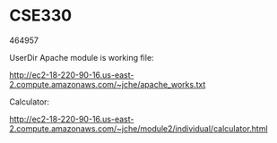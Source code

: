 # CSE330
464957

UserDir Apache module is working file:

http://ec2-18-220-90-16.us-east-2.compute.amazonaws.com/~jche/apache_works.txt

Calculator:

http://ec2-18-220-90-16.us-east-2.compute.amazonaws.com/~jche/module2/individual/calculator.html
